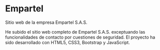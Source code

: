 # Empartel
Sitio web de la empresa Empartel S.A.S.

He subido el sitio web completo de Empartel S.A.S. exceptuando las funcionalidades de contacto por cuestiones de seguridad.
El proyecto ha sido desarrollado con HTML5, CSS3, Bootstrap y JavaScript.

